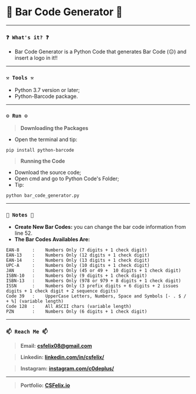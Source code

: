 # 🌟 Bar Code Generator 🌟

----
### `❓ What's it? ❓`

* Bar Code Generator is a Python Code that generates Bar Code (😐) and insert a logo in it!!

----
### `⚒️ Tools ⚒️`

* Python 3.7 version or later;
* Python-Barcode package.

----
### `⚙️ Run ⚙️`

> **Downloading the Packages**

* Open the terminal and tip:

```
pip install python-barcode
```

> **Running the Code**

* Download the source code;
* Open cmd and go to Python Code's Folder;
* Tip:

```
python bar_code_generator.py
```

----
### `📝 Notes 📝`

* **Create New Bar Codes:** you can change the bar code information from line 52.
* **The Bar Codes Availables Are:**

```
EAN-8     :    Numbers Only (7 digits + 1 check digit)
EAN-13    :    Numbers Only (12 digits + 1 check digit)
EAN-14    :    Numbers Only (13 digits + 1 check digit)
UPC-A     :    Numbers Only (10 digits + 1 check digit)
JAN       :    Numbers Only (45 or 49 +  10 digits + 1 check digit)
ISBN-10   :    Numbers Only (9 digits + 1 check digit)
ISBN-13   :    Numbers Only (978 or 979 + 8 digits + 1 check digit)
ISSN      :    Numbers Only (3 prefix digits + 6 digits + 2 issues digits + 1 check digit + 2 sequence digits)
Code 39   :    UpperCase Letters, Numbers, Space and Symbols [- . $ / + %] (variable length)
Code 128  :    All ASCII chars (variable length)
PZN       :    Numbers Only (6 digits + 1 check digit)
```

----
### `📫 Reach Me 📫`

> **Email:** **[csfelix08@gmail.com](mailto:csfelix08@gmail.com?)**

> **Linkedin:** **[linkedin.com/in/csfelix/](https://www.linkedin.com/in/csfelix/)**

> **Instagram:** **[instagram.com/c0deplus/](https://www.instagram.com/c0deplus/)**

----

> **Portfolio:** **[CSFelix.io](https://csfelix.github.io/)**
